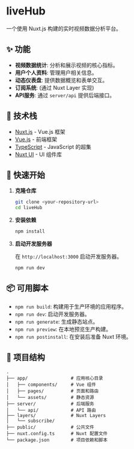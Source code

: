 # liveHub

一个使用 Nuxt.js 构建的实时视频数据分析平台。

## ✨ 功能

- **视频数据统计**: 分析和展示视频的核心指标。
- **用户个人资料**: 管理用户相关信息。
- **动态仪表盘**: 提供数据概览和表单交互。
- **订阅系统**: (通过 Nuxt Layer 实现)
- **API服务**: 通过 `server/api` 提供后端接口。

## 🚀 技术栈

- [Nuxt.js](https://nuxt.com/) - Vue.js 框架
- [Vue.js](https://vuejs.org/) - 前端框架
- [TypeScript](https://www.typescriptlang.org/) - JavaScript 的超集
- [Nuxt UI](https://ui.nuxt.com/) - UI 组件库

## 🚀 快速开始

1.  **克隆仓库**

    ```bash
    git clone <your-repository-url>
    cd liveHub
    ```

2.  **安装依赖**

    ```bash
    npm install
    ```

3.  **启动开发服务器**

    在 `http://localhost:3000` 启动开发服务器。

    ```bash
    npm run dev
    ```

## 📦 可用脚本

- `npm run build`: 构建用于生产环境的应用程序。
- `npm run dev`: 启动开发服务器。
- `npm run generate`: 生成静态站点。
- `npm run preview`: 在本地预览生产构建。
- `npm run postinstall`: 在安装后准备 Nuxt 环境。

## 📁 项目结构

```
.
├── app/                # 应用核心目录
│   ├── components/     # Vue 组件
│   ├── pages/          # 页面和路由
│   └── assets/         # 静态资源
├── server/             # 后端服务
│   └── api/            # API 路由
├── layers/             # Nuxt Layers
│   └── subscribe/
├── public/             # 公共文件
├── nuxt.config.ts      # Nuxt 配置文件
└── package.json        # 项目依赖和脚本
```